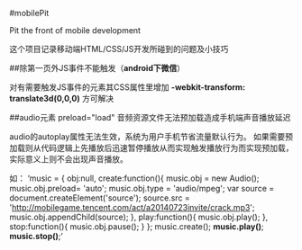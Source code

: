 #mobilePit

Pit the front of mobile development

这个项目记录移动端HTML/CSS/JS开发所碰到的问题及小技巧

##除第一页外JS事件不能触发（**android下微信**）

对有需要触发JS事件的元素其CSS属性里增加 **-webkit-transform: translate3d(0,0,0)** 方可解决

##audio元素 preload="load" 音频资源文件无法预加载造成手机端声音播放延迟

audio的autoplay属性无法生效，系统为用户手机节省流量默认行为。 如果需要预加载则从代码逻辑上先播放后迅速暂停播放从而实现触发播放行为而实现预加载，实际意义上则不会出现声音播放。

如：
‘music = {
    obj:null,
    create:function(){
        music.obj =  new Audio();
        music.obj.preload= 'auto';
        music.obj.type = 'audio/mpeg';
        var source = document.createElement('source');
        source.src = 'http://mobilegame.tencent.com/act/a20140723invite/crack.mp3';
        music.obj.appendChild(source);
    },
    play:function(){
        music.obj.play();
    },
    stop:function(){
        music.obj.pause();
    }
};
music.create();
**music.play()**;
**music.stop()**;’
